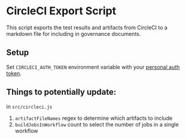# CircleCI Export Script

This script exports the test results and artifacts from CircleCI to a markdown file for including in governance documents.

## Setup

Set `CIRCLECI_AUTH_TOKEN` environment variable with your [personal auth token](https://circleci.com/docs/2.0/managing-api-tokens/#creating-a-personal-api-token).

## Things to potentially update:

in `src/circleci.js`

1) `artifactFileNames` regex to determine which artifacts to include
2) `buildJobsInWorkflow` count to select the number of jobs in a single workflow
